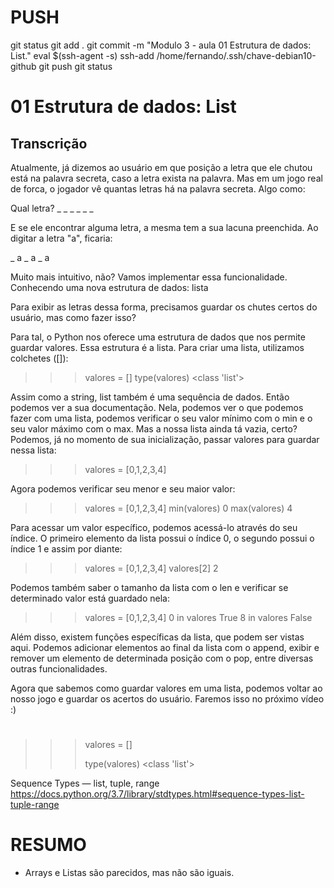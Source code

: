 
# ###################################################################################################################################################################
# ###################################################################################################################################################################
# ###################################################################################################################################################################
# ###################################################################################################################################################################
# ###################################################################################################################################################################
# PUSH

git status
git add .
git commit -m "Modulo 3 - aula 01 Estrutura de dados: List."
eval $(ssh-agent -s)
ssh-add /home/fernando/.ssh/chave-debian10-github
git push
git status



# ###################################################################################################################################################################
# ###################################################################################################################################################################
# ###################################################################################################################################################################
# ###################################################################################################################################################################
# ###################################################################################################################################################################
#  01 Estrutura de dados: List

## Transcrição

Atualmente, já dizemos ao usuário em que posição a letra que ele chutou está na palavra secreta, caso a letra exista na palavra. Mas em um jogo real de forca, o jogador vê quantas letras há na palavra secreta. Algo como:

Qual letra? _ _ _ _ _ _

E se ele encontrar alguma letra, a mesma tem a sua lacuna preenchida. Ao digitar a letra "a", ficaria:

_ a _ a _ a

Muito mais intuitivo, não? Vamos implementar essa funcionalidade.
Conhecendo uma nova estrutura de dados: lista

Para exibir as letras dessa forma, precisamos guardar os chutes certos do usuário, mas como fazer isso?

Para tal, o Python nos oferece uma estrutura de dados que nos permite guardar valores. Essa estrutura é a lista. Para criar uma lista, utilizamos colchetes ([]):

>>> valores = []
>>> type(valores)
<class 'list'>

Assim como a string, list também é uma sequência de dados. Então podemos ver a sua documentação. Nela, podemos ver o que podemos fazer com uma lista, podemos verificar o seu valor mínimo com o min e o seu valor máximo com o max. Mas a nossa lista ainda tá vazia, certo? Podemos, já no momento de sua inicialização, passar valores para guardar nessa lista:

>>> valores = [0,1,2,3,4]

Agora podemos verificar seu menor e seu maior valor:

>>> valores = [0,1,2,3,4]
>>> min(valores)
0
>>> max(valores)
4

Para acessar um valor específico, podemos acessá-lo através do seu índice. O primeiro elemento da lista possui o índice 0, o segundo possui o índice 1 e assim por diante:

>>> valores = [0,1,2,3,4]
>>> valores[2]
2

Podemos também saber o tamanho da lista com o len e verificar se determinado valor está guardado nela:

>>> valores = [0,1,2,3,4]
>>> 0 in valores
True
>>> 8 in valores
False

Além disso, existem funções específicas da lista, que podem ser vistas aqui. Podemos adicionar elementos ao final da lista com o append, exibir e remover um elemento de determinada posição com o pop, entre diversas outras funcionalidades.

Agora que sabemos como guardar valores em uma lista, podemos voltar ao nosso jogo e guardar os acertos do usuário. Faremos isso no próximo vídeo :)





# ###################################################################################################################################################################
# ###################################################################################################################################################################
# ###################################################################################################################################################################
# ###################################################################################################################################################################
# ###################################################################################################################################################################
# 

>>> valores = []
>>>
>>> type(valores)
<class 'list'>
>>>

Sequence Types — list, tuple, range
<https://docs.python.org/3.7/library/stdtypes.html#sequence-types-list-tuple-range>




# ###################################################################################################################################################################
# ###################################################################################################################################################################
# ###################################################################################################################################################################
# ###################################################################################################################################################################
# ###################################################################################################################################################################
# RESUMO

- Arrays e Listas são parecidos, mas não são iguais.


